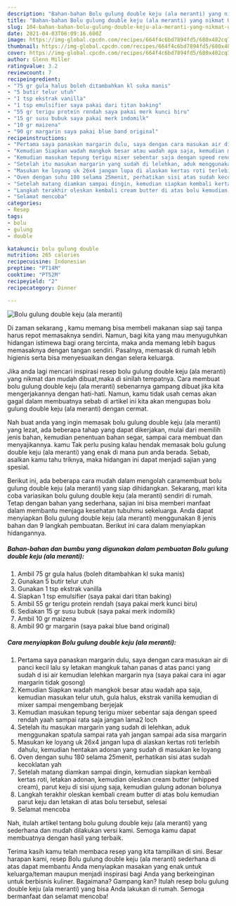 ```yaml
---
description: "Bahan-bahan Bolu gulung double keju (ala meranti) yang nikmat Untuk Jualan"
title: "Bahan-bahan Bolu gulung double keju (ala meranti) yang nikmat Untuk Jualan"
slug: 104-bahan-bahan-bolu-gulung-double-keju-ala-meranti-yang-nikmat-untuk-jualan
date: 2021-04-03T06:09:16.600Z
image: https://img-global.cpcdn.com/recipes/664f4c6bd7894fd5/680x482cq70/bolu-gulung-double-keju-ala-meranti-foto-resep-utama.jpg
thumbnail: https://img-global.cpcdn.com/recipes/664f4c6bd7894fd5/680x482cq70/bolu-gulung-double-keju-ala-meranti-foto-resep-utama.jpg
cover: https://img-global.cpcdn.com/recipes/664f4c6bd7894fd5/680x482cq70/bolu-gulung-double-keju-ala-meranti-foto-resep-utama.jpg
author: Glenn Miller
ratingvalue: 3.2
reviewcount: 7
recipeingredient:
- "75 gr gula halus boleh ditambahkan kl suka manis"
- "5 butir telur utuh"
- "1 tsp ekstrak vanilla"
- "1 tsp emulsifier saya pakai dari titan baking"
- "55 gr terigu protein rendah saya pakai merk kunci biru"
- "15 gr susu bubuk saya pakai merk indomilk"
- "10 gr maizena"
- "90 gr margarin saya pakai blue band original"
recipeinstructions:
- "Pertama saya panaskan margarin dulu, saya dengan cara masukan air di panci kecil lalu sy letakan mangkuk tahan panas d atas panci yang sudah d isi air kemudian lelehkan margarin nya (saya pakai cara ini agar margarin tidak gosong)"
- "Kemudian Siapkan wadah mangkok besar atau wadah apa saja, kemudian masukan telur utuh, gula halus, ekstrak vanilla kemudian di mixer sampai mengembang berjejak"
- "Kemudian masukan tepung terigu mixer sebentar saja dengan speed rendah yaah sampai rata saja jangan lama2 loch"
- "Setelah itu masukan margarin yang sudah di lelehkan, aduk menggunakan spatula sampai rata yah jangan sampai ada sisa margarin"
- "Masukan ke loyang uk 26x4 jangan lupa di alaskan kertas roti terlebih dahulu, kemudian hentakan adonan yang sudah di masukan ke loyang"
- "Oven dengan suhu 180 selama 25menit, perhatikan sisi atas sudah kecoklatan yah"
- "Setelah matang diamkan sampai dingin, kemudian siapkan kembali kertas roti, letakan adonan, kemudian oleskan cream butter (whipped cream), parut keju di sisi ujung saja, kemudian gulung adonan bolunya"
- "Langkah terakhir oleskan kembali cream butter di atas bolu kemudian parut keju dan letakan di atas bolu tersebut, selesai"
- "Selamat mencoba"
categories:
- Resep
tags:
- bolu
- gulung
- double

katakunci: bolu gulung double 
nutrition: 265 calories
recipecuisine: Indonesian
preptime: "PT14M"
cooktime: "PT52M"
recipeyield: "2"
recipecategory: Dinner

---
```



![Bolu gulung double keju (ala meranti)](https://img-global.cpcdn.com/recipes/664f4c6bd7894fd5/680x482cq70/bolu-gulung-double-keju-ala-meranti-foto-resep-utama.jpg)

Di zaman  sekarang , kamu memang bisa membeli makanan siap saji tanpa harus repot memasaknya sendiri. Namun, bagi kita yang mau menyuguhkan hidangan istimewa bagi orang tercinta, maka anda memang lebih bagus memasaknya dengan tangan sendiri. Pasalnya, memasak di rumah lebih higienis serta bisa menyesuaikan dengan selera keluarga.

Jika anda lagi mencari inspirasi resep bolu gulung double keju (ala meranti) yang nikmat dan mudah dibuat,maka di sinilah tempatnya. Cara membuat bolu gulung double keju (ala meranti)  sebenarnya gampang dibuat jika kita mengerjakannya dengan hati-hati. Namun, kamu tidak usah cemas akan gagal dalam membuatnya 
sebab di artikel ini kita akan mengupas bolu gulung double keju (ala meranti) dengan cermat.  



Nah buat anda yang ingin memasak bolu gulung double keju (ala meranti) yang lezat, ada beberapa tahap yang dapat dikerjakan, mulai dari memilih jenis bahan, kemudian penentuan bahan segar, sampai cara membuat dan menyajikannya. kamu Tak perlu pusing kalau hendak memasak bolu gulung double keju (ala meranti) yang enak di mana pun anda berada. Sebab, asalkan kamu  tahu triknya, maka hidangan ini dapat menjadi sajian yang spesial.

Berikut ini, ada beberapa cara mudah dalam mengolah caramembuat bolu gulung double keju (ala meranti) yang siap dihidangkan. Sekarang, mari kita coba variasikan bolu gulung double keju (ala meranti) sendiri di rumah. Tetap dengan bahan yang sederhana, sajian ini bisa memberi manfaat dalam membantu menjaga kesehatan tubuhmu sekeluarga. Anda dapat menyiapkan Bolu gulung double keju (ala meranti) menggunakan 8 jenis bahan dan 9 langkah pembuatan. Berikut ini cara dalam menyiapkan hidangannya.

<!--inarticleads1-->

##### Bahan-bahan dan bumbu yang digunakan dalam pembuatan Bolu gulung double keju (ala meranti):

1. Ambil 75 gr gula halus (boleh ditambahkan kl suka manis)
1. Gunakan 5 butir telur utuh
1. Gunakan 1 tsp ekstrak vanilla
1. Siapkan 1 tsp emulsifier (saya pakai dari titan baking)
1. Ambil 55 gr terigu protein rendah (saya pakai merk kunci biru)
1. Sediakan 15 gr susu bubuk (saya pakai merk indomilk)
1. Ambil 10 gr maizena
1. Ambil 90 gr margarin (saya pakai blue band original)




<!--inarticleads2-->

##### Cara menyiapkan Bolu gulung double keju (ala meranti):

1. Pertama saya panaskan margarin dulu, saya dengan cara masukan air di panci kecil lalu sy letakan mangkuk tahan panas d atas panci yang sudah d isi air kemudian lelehkan margarin nya (saya pakai cara ini agar margarin tidak gosong)
1. Kemudian Siapkan wadah mangkok besar atau wadah apa saja, kemudian masukan telur utuh, gula halus, ekstrak vanilla kemudian di mixer sampai mengembang berjejak
1. Kemudian masukan tepung terigu mixer sebentar saja dengan speed rendah yaah sampai rata saja jangan lama2 loch
1. Setelah itu masukan margarin yang sudah di lelehkan, aduk menggunakan spatula sampai rata yah jangan sampai ada sisa margarin
1. Masukan ke loyang uk 26x4 jangan lupa di alaskan kertas roti terlebih dahulu, kemudian hentakan adonan yang sudah di masukan ke loyang
1. Oven dengan suhu 180 selama 25menit, perhatikan sisi atas sudah kecoklatan yah
1. Setelah matang diamkan sampai dingin, kemudian siapkan kembali kertas roti, letakan adonan, kemudian oleskan cream butter (whipped cream), parut keju di sisi ujung saja, kemudian gulung adonan bolunya
1. Langkah terakhir oleskan kembali cream butter di atas bolu kemudian parut keju dan letakan di atas bolu tersebut, selesai
1. Selamat mencoba




Nah, itulah artikel tentang  bolu gulung double keju (ala meranti)  yang sederhana dan mudah dilakukan versi kami. Semoga kamu dapat membuatnya dengan hasil yang terbaik. 

Terima kasih kamu telah membaca resep yang kita tampilkan di sini. Besar harapan kami, resep  Bolu gulung double keju (ala meranti) sederhana di atas dapat membantu Anda menyiapkan masakan yang enak untuk keluarga/teman maupun menjadi inspirasi bagi Anda yang berkeinginan untuk berbisnis kuliner. Bagaimana? Gampang kan? Itulah resep bolu gulung double keju (ala meranti) yang bisa Anda lakukan di rumah. Semoga bermanfaat dan selamat mencoba!

